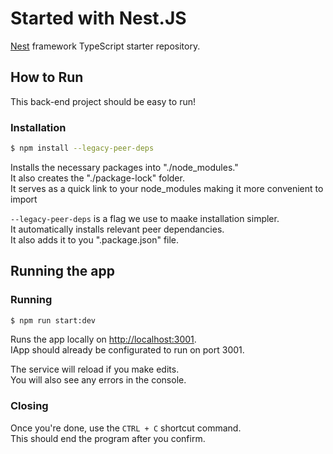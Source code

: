 # Started with Nest.JS

[Nest](https://github.com/nestjs/nest) framework TypeScript starter repository.

## How to Run

This back-end project should be easy to run!

### Installation

```bash
$ npm install --legacy-peer-deps
```

Installs the necessary packages into "./node_modules."\
It also creates the "./package-lock" folder.\
It serves as a quick link to your node_modules making it more convenient to import

`--legacy-peer-deps` is a flag we use to maake installation simpler.\
It automatically installs relevant peer dependancies.\
It also adds it to you ".package.json" file.

## Running the app

### Running

```bash
$ npm run start:dev
```

Runs the app locally on [http://localhost:3001](http://localhost:3001).\
IApp should already be configurated to run on port 3001.

The service will reload if you make edits.\
You will also see any errors in the console.

### Closing

Once you're done, use the `CTRL + C` shortcut command.\
This should end the program after you confirm.
